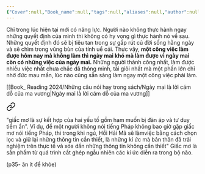 ```yaml
---
{"Cover":null,"Book_name":null,"tags":null,"aliases":null,"author":null,"link":null,"dg-publish":true,"permalink":"/Book_ Reading 2024/Những câu nói hay trong sách/không có lúc nào bằng được lúc hiện tại/","dgPassFrontmatter":true,"noteIcon":"2","created":"2023-12-15T08:45:47.061+07:00","updated":"2023-12-21T17:56:41.126+07:00"}
---
```


Chỉ trong lúc hiện tại mới có năng lực. Người nào không thực hành ngay những quyết định của mình thì không có hy vọng gì thực hành nó về sau. Những quyết định đó sẽ bị tiêu tan trong sự gấp rút củ đời sống hằng ngày và sẽ chìm trong vũng bùn của tính uể oải.
Thực vậy, **một công việc làm được hôm nay mà không làm thì ngày mai khó mà làm được vì ngày mai còn có những việc của ngày mai.** Những người thành công nhất, làm được nhiều việc nhất chưa chắc đã thông minh, tài giỏi nhất mà một phần lớn chỉ nhờ đức mau mắn, lúc nào cũng sẵn sàng làm ngay một công việc phải làm.

[[Book_ Reading 2024/Những câu nói hay trong sách/Ngày mai là lời cám dỗ của ma vương\|Ngày mai là lời cám dỗ của ma vương]]

<div class="transclusion internal-embed is-loaded"><a class="markdown-embed-link" href="/book-reading-2024/nhung-cau-noi-hay-trong-sach/giac-mo/" aria-label="Open link"><svg xmlns="http://www.w3.org/2000/svg" width="24" height="24" viewBox="0 0 24 24" fill="none" stroke="currentColor" stroke-width="2" stroke-linecap="round" stroke-linejoin="round" class="svg-icon lucide-link"><path d="M10 13a5 5 0 0 0 7.54.54l3-3a5 5 0 0 0-7.07-7.07l-1.72 1.71"></path><path d="M14 11a5 5 0 0 0-7.54-.54l-3 3a5 5 0 0 0 7.07 7.07l1.71-1.71"></path></svg></a><div class="markdown-embed">




"giấc mơ là sự kết hợp của hai yếu tố gồm ham muốn bị đàn áp  và tư duy tiềm ẩn". Ví dụ, để một người không nói tiếng Pháp không bao  giờ gặp giấc mơ nói tiếng Pháp, thì trong khi ngủ, Hồi Hải Mã sẽ làmviệc bằng cách chọn lọc và giữ lại những thông tin cần thiết, là những kí  ức mà bản thân đã trải nghiệm trên thực tế và xóa dần những thông tin  không cần thiết"
Giấc mơ là sản phẩm từ quá trình cắt ghép ngẫu nhiên các kí ức diễn ra  trong bộ não.


(p35- ăn ít để khỏe)


</div></div>
